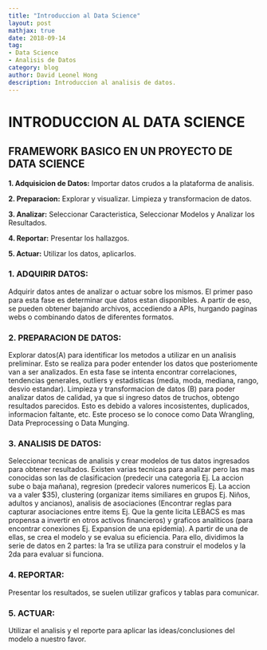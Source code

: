 ```yaml
---
title: "Introduccion al Data Science"
layout: post
mathjax: true
date: 2018-09-14
tag:
- Data Science
- Analisis de Datos
category: blog
author: David Leonel Hong
description: Introduccion al analisis de datos.
---
```

# INTRODUCCION AL DATA SCIENCE

## FRAMEWORK BASICO EN UN PROYECTO DE DATA SCIENCE

**1. Adquisicion de Datos:** Importar datos crudos a la plataforma de analisis.

**2. Preparacion:** Explorar y visualizar. Limpieza y transformacion de datos.

**3. Analizar:** Seleccionar Caracteristica, Seleccionar Modelos y Analizar los Resultados.

**4. Reportar:** Presentar los hallazgos.

**5. Actuar:** Utilizar los datos, aplicarlos.

### 1. ADQUIRIR DATOS:
Adquirir datos antes de analizar o actuar sobre los mismos. El primer paso para esta fase es determinar que datos estan disponibles. A partir de eso, se pueden obtener bajando archivos, accediendo a APIs, hurgando paginas webs o combinando datos de diferentes formatos.

### 2. PREPARACION DE DATOS:
Explorar datos(A) para identificar los metodos a utilizar en un analisis preliminar. Esto se realiza para poder entender los datos que posteriomente van a ser analizados. En esta fase se intenta encontrar correlaciones, tendencias generales, outliers y estadisticas (media, moda, mediana, rango, desvio estandar).
Limpieza y transformacion de datos (B) para poder analizar datos de calidad, ya que si ingreso datos de truchos, obtengo resultados parecidos. Esto es debido a valores incosistentes, duplicados, informacion faltante, etc. Este proceso se lo conoce como Data Wrangling, Data Preprocessing o Data Munging.

### 3. ANALISIS DE DATOS:
Seleccionar tecnicas de analisis y crear modelos de tus datos ingresados para obtener resultados. Existen varias tecnicas para analizar pero las mas conocidas son las de clasificacion (predecir una categoria Ej. La accion sube o baja mañana), regresion (predecir valores numericos Ej. La accion va a valer $35), clustering (organizar items similiares en grupos Ej. Niños, adultos y ancianos), analisis de asociaciones (Encontrar reglas para capturar asociaciones entre items Ej. Que la gente licita LEBACS es mas propensa a invertir en otros activos financieros) y graficos analiticos (para encontrar conexiones Ej. Expansion de una epidemia). A partir de una de ellas, se crea el modelo y se evalua su eficiencia. Para ello, dividimos la serie de datos en 2 partes: la 1ra se utiliza para construir el modelos y la 2da para evaluar si funciona. 

### 4. REPORTAR:
Presentar los resultados, se suelen utilizar graficos y tablas para comunicar. 

### 5. ACTUAR:
Utilizar el analisis y el reporte para aplicar las ideas/conclusiones del modelo a nuestro favor.






